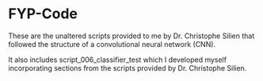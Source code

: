 # FYP-Code

These are the unaltered scripts provided to me by Dr. Christophe Silien that followed the
structure of a convolutional neural network (CNN).

It also includes script_006_classifier_test which I developed myself incorporating sections from the scripts provided by Dr. Christophe Silien. 
